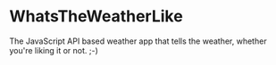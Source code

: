 # WhatsTheWeatherLike
The JavaScript API based weather app that tells the weather, whether you're liking it or not. ;-)
